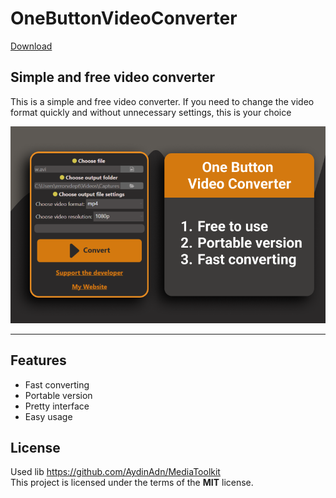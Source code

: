 # OneButtonVideoConverter

<a href="https://github.com/ErrorVdept/OneButtonVideoConverter/releases/download/v1.0/OBVC.1.0-en-portable.zip">Download</a>

## Simple and free video converter



This is a simple and free video converter. If you need to change the video format quickly and without unnecessary settings, this is your choice

![Converter Preview](https://github.com/ErrorVdept/OneButtonVideoConverter/blob/main/preview.png)



---



## Features
- Fast converting
- Portable version
- Pretty interface
- Easy usage

## License
Used lib https://github.com/AydinAdn/MediaToolkit </br>
This project is licensed under the terms of the **MIT** license.

